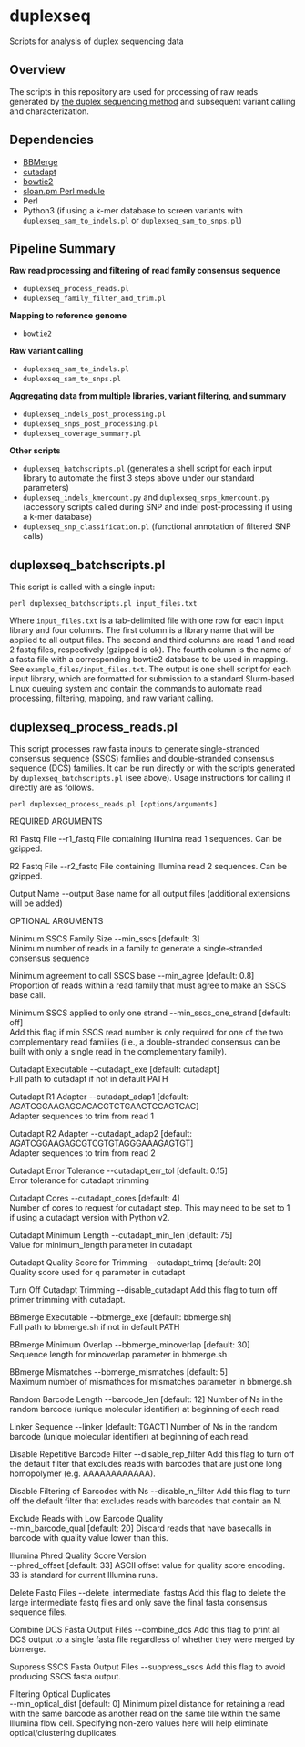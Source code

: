 # duplexseq
Scripts for analysis of duplex sequencing data


## Overview

The scripts in this repository are used for processing of raw reads generated by [the duplex sequencing method](https://www.nature.com/articles/nprot.2014.170) and subsequent variant calling and characterization.

## Dependencies

- [BBMerge](https://jgi.doe.gov/data-and-tools/bbtools/bb-tools-user-guide/bbmerge-guide/)
- [cutadapt](https://cutadapt.readthedocs.io/en/stable/)
- [bowtie2](http://bowtie-bio.sourceforge.net/bowtie2/index.shtml)
- [sloan.pm Perl module](https://github.com/dbsloan/perl_modules)
- Perl
- Python3 (if using a k-mer database to screen variants with `duplexseq_sam_to_indels.pl` or `duplexseq_sam_to_snps.pl`)

## Pipeline Summary

**Raw read processing and filtering of read family consensus sequence**
- `duplexseq_process_reads.pl`
- `duplexseq_family_filter_and_trim.pl`

**Mapping to reference genome**
- `bowtie2`

**Raw variant calling**
- `duplexseq_sam_to_indels.pl`
- `duplexseq_sam_to_snps.pl`

**Aggregating data from multiple libraries, variant filtering, and summary**
- `duplexseq_indels_post_processing.pl`
- `duplexseq_snps_post_processing.pl`
- `duplexseq_coverage_summary.pl`

**Other scripts**
- `duplexseq_batchscripts.pl` (generates a shell script for each input library to automate the first 3 steps above under our standard parameters)
- `duplexseq_indels_kmercount.py` and `duplexseq_snps_kmercount.py` (accessory scripts called during SNP and indel post-processing if using a k-mer database)
- `duplexseq_snp_classification.pl` (functional annotation of filtered SNP calls)

## duplexseq_batchscripts.pl

This script is called with a single input:

`perl duplexseq_batchscripts.pl input_files.txt`

Where `input_files.txt` is a tab-delimited file with one row for each input library and four columns. The first column is a library name that will be applied to all output files. The second and third columns are read 1 and read 2 fastq files, respectively (gzipped is ok). The fourth column is the name of a fasta file with a corresponding bowtie2 database to be used in mapping. See `example_files/input_files.txt`. The output is one shell script for each input library, which are formatted for submission to a standard Slurm-based Linux queuing system and contain the commands to automate read processing, filtering, mapping, and raw variant calling.

## duplexseq_process_reads.pl

This script processes raw fasta inputs to generate single-stranded consensus sequence (SSCS) families and double-stranded consensus sequence (DCS) families. It can be run directly or with the scripts generated by `duplexseq_batchscripts.pl` (see above). Usage instructions for calling it directly are as follows.

`perl duplexseq_process_reads.pl [options/arguments]`

   REQUIRED ARGUMENTS
   
   R1 Fastq File
         --r1_fastq
         File containing Illumina read 1 sequences. Can be gzipped.
   
   R2 Fastq File
         --r2_fastq
         File containing Illumina read 2  sequences. Can be gzipped.

   Output Name
         --output
         Base name for all output files (additional extensions will be added)
   
   
   OPTIONAL ARGUMENTS
 
   Minimum SSCS Family Size
         --min_sscs [default: 3]      
         Minimum number of reads in a family to generate a single-stranded
         consensus sequence

   Minimum agreement to call SSCS base
         --min_agree [default: 0.8]      
         Proportion of reads within a read family that must agree to make an 
         SSCS base call.

   Minimum SSCS applied to only one strand
         --min_sscs_one_strand [default: off]      
         Add this flag if min SSCS read number is only required for one of the
         two complementary read families (i.e., a double-stranded consensus can 
         be built with only a single read in the complementary family).

   Cutadapt Executable
         --cutadapt_exe [default: cutadapt]      
         Full path to cutadapt if not in default PATH

   Cutadapt R1 Adapter
         --cutadapt_adap1 [default: AGATCGGAAGAGCACACGTCTGAACTCCAGTCAC]   
         Adapter sequences to trim from read 1

   Cutadapt R2 Adapter
         --cutadapt_adap2 [default: AGATCGGAAGAGCGTCGTGTAGGGAAAGAGTGT]   
         Adapter sequences to trim from read 2

   Cutadapt Error Tolerance
         --cutadapt_err_tol [default: 0.15]   
         Error tolerance for cutadapt trimming

   Cutadapt Cores
         --cutadapt_cores [default: 4]   
         Number of cores to request for cutadapt step. This may need to be set
         to 1 if using a cutadapt version with Python v2.

   Cutadapt Minimum Length
         --cutadapt_min_len [default: 75]   
         Value for minimum_length parameter in cutadapt

   Cutadapt Quality Score for Trimming
         --cutadapt_trimq [default: 20]   
         Quality score used for q parameter in cutadapt
         
   Turn Off Cutadapt Trimming
         --disable_cutadapt 
         Add this flag to turn off primer trimming with cutadapt.

   BBmerge Executable
         --bbmerge_exe [default: bbmerge.sh]      
         Full path to bbmerge.sh if not in default PATH
         
   BBmerge Minimum Overlap
         --bbmerge_minoverlap [default: 30]   
         Sequence length for minoverlap parameter in bbmerge.sh

   BBmerge Mismatches
         --bbmerge_mismatches [default: 5]   
         Maximum number of mismathces for mismatches parameter in bbmerge.sh
   
   Random Barcode Length
         --barcode_len [default: 12] 
         Number of Ns in the random barcode (unique molecular identifier) at
         beginning of each read.

   Linker Sequence
         --linker [default: TGACT] 
         Number of Ns in the random barcode (unique molecular identifier) at
         beginning of each read.
 
   Disable Repetitive Barcode Filter
    	--disable_rep_filter
    	Add this flag to turn off the default filter that excludes reads with
    	barcodes that are just one long homopolymer (e.g. AAAAAAAAAAAA).

   Disable Filtering of Barcodes with Ns
    	--disable_n_filter
    	Add this flag to turn off the default filter that excludes reads with
    	barcodes that contain an N.

   Exclude Reads with Low Barcode Quality   
    	--min_barcode_qual [default: 20]
    	Discard reads that have basecalls in barcode with quality value lower
    	than this.
    	
   Illumina Phred Quality Score Version  
    	--phred_offset [default: 33]
    	ASCII offset value for quality score encoding. 33 is standard for
    	current Illumina runs.

   Delete Fastq Files
    	--delete_intermediate_fastqs
    	Add this flag to delete the large intermediate fastq files and only
    	save the final fasta consensus sequence files.

   Combine DCS Fasta Output Files
    	--combine_dcs
    	Add this flag to print all DCS output to a single fasta file
    	regardless of whether they were merged by bbmerge.

   Suppress SSCS Fasta Output Files
    	--suppress_sscs
    	Add this flag to avoid producing SSCS fasta output.

   Filtering Optical Duplicates    
    	--min_optical_dist [default: 0]
    	Minimum pixel distance for retaining a read with the same barcode as 
    	another read on the same tile within the same Illumina flow cell.
    	Specifying non-zero values here will help eliminate optical/clustering
    	duplicates.
                 



